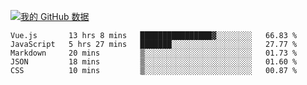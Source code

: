 [![我的 GitHub 数据](https://github-readme-stats.vercel.app/api?username=unbrain&?theme=dark)]()

<!--START_SECTION:waka-->
```text
Vue.js       13 hrs 8 mins   ████████████████▓░░░░░░░░   66.83 % 
JavaScript   5 hrs 27 mins   ███████░░░░░░░░░░░░░░░░░░   27.77 % 
Markdown     20 mins         ▒░░░░░░░░░░░░░░░░░░░░░░░░   01.73 % 
JSON         18 mins         ▒░░░░░░░░░░░░░░░░░░░░░░░░   01.60 % 
CSS          10 mins         ▒░░░░░░░░░░░░░░░░░░░░░░░░   00.87 % 
```
<!--END_SECTION:waka-->

